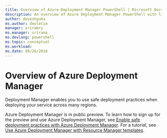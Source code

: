 ```yaml
---
title: Overview of Azure Deployment Manager PowerShell | Microsoft Docs
description: An overview of Azure Deployment Manager PowerShell with links to installation and configuration.
author: deveshguha
ms.author: deoletim
manager: sriramry
ms.manager: srirama
ms.devlang: powershell
ms.topic: conceptual
ms.workload:
ms.date: 09/26/2018
---
```

# Overview of Azure Deployment Manager

Deployment Manager enables you to use safe deployment practices when deploying your service across many regions.

Azure Deployment Manager is in public preview. To learn how to sign up for the preview and use Azure Deployment Manager, see [Enable safe deployment practices with Azure Deployment Manager](https://docs.microsoft.com/azure/azure-resource-manager/deployment-manager-overview). For a tutorial, see [Use Azure Deployment Manager with Resource Manager templates](https://docs.microsoft.com/azure/azure-resource-manager/deployment-manager-tutorial).